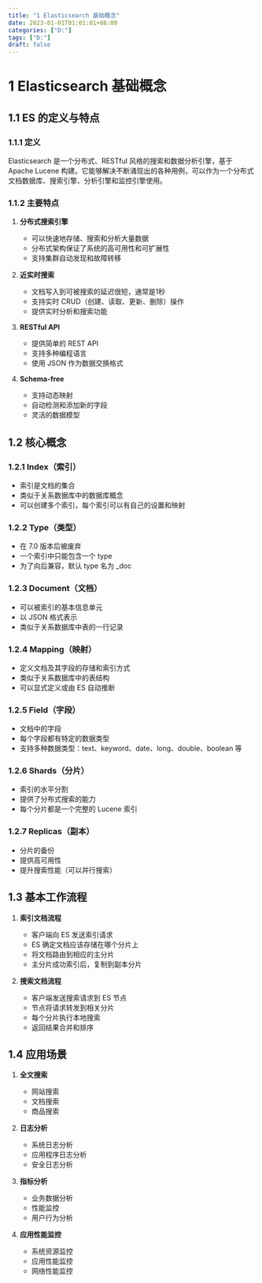 ```yaml
---
title: "1 Elasticsearch 基础概念"
date: 2023-01-01T01:01:01+08:00
categories: ["D:"]
tags: ["D:"]
draft: false
---
```

# 1 Elasticsearch 基础概念

## 1.1 ES 的定义与特点

### 1.1.1 定义
Elasticsearch 是一个分布式、RESTful 风格的搜索和数据分析引擎，基于 Apache Lucene 构建。它能够解决不断涌现出的各种用例，可以作为一个分布式文档数据库、搜索引擎、分析引擎和监控引擎使用。

### 1.1.2 主要特点

1. **分布式搜索引擎**
   - 可以快速地存储、搜索和分析大量数据
   - 分布式架构保证了系统的高可用性和可扩展性
   - 支持集群自动发现和故障转移

2. **近实时搜索**
   - 文档写入到可被搜索的延迟很短，通常是1秒
   - 支持实时 CRUD（创建、读取、更新、删除）操作
   - 提供实时分析和搜索功能

3. **RESTful API**
   - 提供简单的 REST API
   - 支持多种编程语言
   - 使用 JSON 作为数据交换格式

4. **Schema-free**
   - 支持动态映射
   - 自动检测和添加新的字段
   - 灵活的数据模型

## 1.2 核心概念

### 1.2.1 Index（索引）
- 索引是文档的集合
- 类似于关系数据库中的数据库概念
- 可以创建多个索引，每个索引可以有自己的设置和映射

### 1.2.2 Type（类型）
- 在 7.0 版本后被废弃
- 一个索引中只能包含一个 type
- 为了向后兼容，默认 type 名为 _doc

### 1.2.3 Document（文档）
- 可以被索引的基本信息单元
- 以 JSON 格式表示
- 类似于关系数据库中表的一行记录

### 1.2.4 Mapping（映射）
- 定义文档及其字段的存储和索引方式
- 类似于关系数据库中的表结构
- 可以显式定义或由 ES 自动推断

### 1.2.5 Field（字段）
- 文档中的字段
- 每个字段都有特定的数据类型
- 支持多种数据类型：text、keyword、date、long、double、boolean 等

### 1.2.6 Shards（分片）
- 索引的水平分割
- 提供了分布式搜索的能力
- 每个分片都是一个完整的 Lucene 索引

### 1.2.7 Replicas（副本）
- 分片的备份
- 提供高可用性
- 提升搜索性能（可以并行搜索）

## 1.3 基本工作流程

1. **索引文档流程**
   - 客户端向 ES 发送索引请求
   - ES 确定文档应该存储在哪个分片上
   - 将文档路由到相应的主分片
   - 主分片成功索引后，复制到副本分片

2. **搜索文档流程**
   - 客户端发送搜索请求到 ES 节点
   - 节点将请求转发到相关分片
   - 每个分片执行本地搜索
   - 返回结果合并和排序

## 1.4 应用场景

1. **全文搜索**
   - 网站搜索
   - 文档搜索
   - 商品搜索

2. **日志分析**
   - 系统日志分析
   - 应用程序日志分析
   - 安全日志分析

3. **指标分析**
   - 业务数据分析
   - 性能监控
   - 用户行为分析

4. **应用性能监控**
   - 系统资源监控
   - 应用性能监控
   - 网络性能监控
